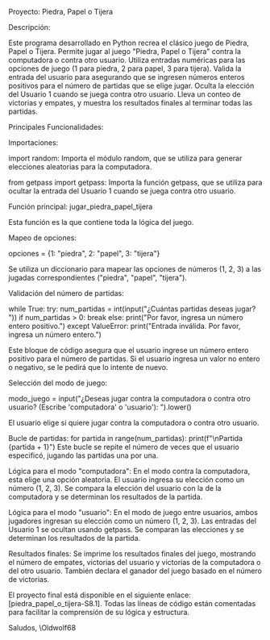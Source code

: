 Proyecto: Piedra, Papel o Tijera

Descripción:

Este programa desarrollado en Python recrea el clásico juego de Piedra, Papel o Tijera. 
Permite jugar al juego "Piedra, Papel o Tijera" contra la computadora o contra otro usuario.
Utiliza entradas numéricas para las opciones de juego (1 para piedra, 2 para papel, 3 para tijera).
Valida la entrada del usuario para asegurando que se ingresen números enteros positivos para el número de partidas que se elige jugar.
Oculta la elección del Usuario 1 cuando se juega contra otro usuario.
Lleva un conteo de victorias y empates, y muestra los resultados finales al terminar todas las partidas.

Principales Funcionalidades:

Importaciones:

import random: Importa el módulo random, que se utiliza para generar elecciones aleatorias para la computadora.

from getpass import getpass: Importa la función getpass, que se utiliza para ocultar la entrada del Usuario 1 cuando se juega contra otro usuario.

Función principal: jugar_piedra_papel_tijera

Esta función es la que contiene toda la lógica del juego.

Mapeo de opciones:

opciones = {1: "piedra", 2: "papel", 3: "tijera"}

Se utiliza un diccionario para mapear las opciones de números (1, 2, 3) a las jugadas correspondientes ("piedra", "papel", "tijera").

Validación del número de partidas:

while True:
    try:
        num_partidas = int(input("¿Cuántas partidas deseas jugar? "))
        if num_partidas > 0:
            break
        else:
            print("Por favor, ingresa un número entero positivo.")
    except ValueError:
        print("Entrada inválida. Por favor, ingresa un número entero.")

Este bloque de código asegura que el usuario ingrese un número entero positivo para el número de partidas. Si el usuario ingresa un valor no entero o negativo, se le pedirá que lo intente de nuevo.
        
Selección del modo de juego:

modo_juego = input("¿Deseas jugar contra la computadora o contra otro usuario? (Escribe 'computadora' o 'usuario'): ").lower()

El usuario elige si quiere jugar contra la computadora o contra otro usuario.

Bucle de partidas:
for partida in range(num_partidas):
    print(f"\nPartida {partida + 1}")
Este bucle se repite el número de veces que el usuario especificó, jugando las partidas una por una.

Lógica para el modo "computadora":
En el modo contra la computadora, esta elige una opción aleatoria. El usuario ingresa su elección como un número (1, 2, 3). Se compara la elección del usuario con la de la computadora y se determinan los resultados de la partida.

Lógica para el modo "usuario":
En el modo de juego entre usuarios, ambos jugadores ingresan su elección como un número (1, 2, 3). Las entradas del Usuario 1 se ocultan usando getpass. Se comparan las elecciones y se determinan los resultados de la partida.

Resultados finales:
Se imprime los resultados finales del juego, mostrando el número de empates, victorias del usuario y victorias de la computadora o del otro usuario. También declara el ganador del juego basado en el número de victorias.

El proyecto final está disponible en el siguiente enlace: [piedra_papel_o_tijera-S8.1]. 
Todas las líneas de código están comentadas para facilitar la comprensión de su lógica y estructura.

Saludos,
\Oldwolf68






